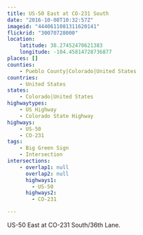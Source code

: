 ```yaml
---
title: US-50 East at CO-231 South
date: "2016-10-08T10:32:57Z"
imageid: "4440611081311620141"
flickrid: "30070728000"
location:
    latitude: 38.27452470621383
    longitude: -104.45814728736877
places: []
counties:
    - Pueblo County|Colorado|United States
countries:
    - United States
states:
    - Colorado|United States
highwaytypes:
    - US Highway
    - Colorado State Highway
highways:
    - US-50
    - CO-231
tags:
    - Big Green Sign
    - Intersection
intersections:
    - overlap1: null
      overlap2: null
      highways1:
        - US-50
      highways2:
        - CO-231

---
```

US-50 East at CO-231 South/36th Lane.